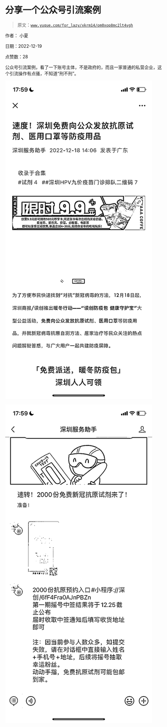 # 分享一个公众号引流案例

> 原文：[`www.yuque.com/for_lazy/xkrm14/om0xop8mc2lt4vgh`](https://www.yuque.com/for_lazy/xkrm14/om0xop8mc2lt4vgh)



作者： 小夏 

日期：2022-12-19 

点赞数：28 

公众号引流案例，看了一下账号主体，不是政府的，而且一家普通的私营企业，这个引流操作有点骚，不知道“刑不刑”。 

![](img/c6ad74b9cdb304fec10028e12fa59207.png) 

![](img/ccff9bc7ef68c1add9473b6d3e69d492.png) 

